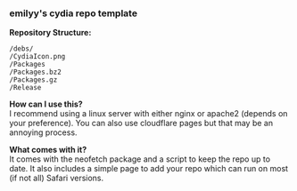 ### emilyy's cydia repo template

 **Repository Structure:**
   ```
   /debs/
   /CydiaIcon.png
   /Packages
   /Packages.bz2
   /Packages.gz
   /Release
   ```

**How can I use this?**<br>
I recommend using a linux server with either nginx or apache2 (depends on your preference). You can also use cloudflare pages but that may be an annoying process.

**What comes with it?**<br>
It comes with the neofetch package and a script to keep the repo up to date. It also includes a simple page to add your repo which can run on most (if not all) Safari versions.

   


